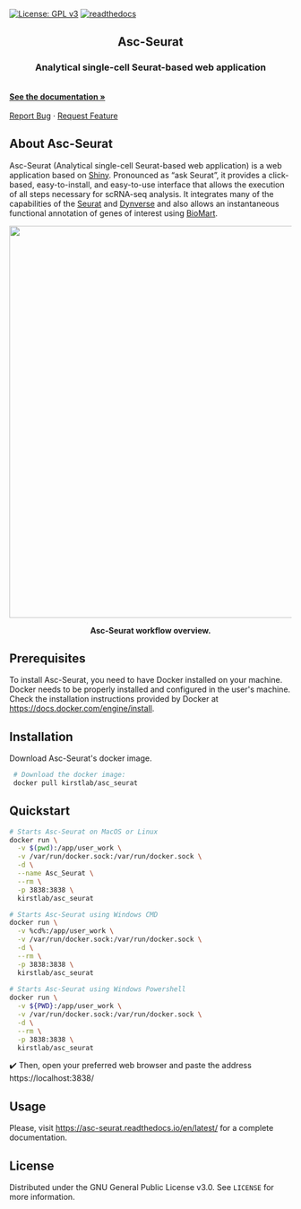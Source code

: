 [![License: GPL v3](https://img.shields.io/badge/License-GPLv3-blue.svg)](https://www.gnu.org/licenses/gpl-3.0) [![readthedocs](https://readthedocs.org/projects/asc-seurat/badge/?version=latest)](https://asc-seurat.readthedocs.io/en/latest/)

<p align="center">
  <!-- <a href="https://github.com/othneildrew/Best-README-Template">
    <img src="images/logo.png" alt="Logo" width="80" height="80">
  </a> -->

  <h2 align="center">Asc-Seurat</h2>

  <p align="center">
    <h3 align="center"> Analytical single-cell Seurat-based web application</h3>
    <br />
    <a href="https://asc-seurat.readthedocs.io/en/latest/index.html"><strong>See the documentation »</strong></a>
    <br />
    <br />
    <a href="https://github.com/KirstLab/asc_seurat/issues">Report Bug</a>
    ·
    <a href="https://github.com/KirstLab/asc_seurat/issues">Request Feature</a>
  </p>
</p>




<!-- ABOUT THE PROJECT -->
## About Asc-Seurat


Asc-Seurat (Analytical single-cell Seurat-based web application) is a web application based on [Shiny](https://shiny.rstudio.com/). Pronounced as “ask Seurat”, it provides a click-based, easy-to-install, and easy-to-use interface that allows the execution of all steps necessary for scRNA-seq analysis. It integrates many of the capabilities of the [Seurat](https://satijalab.org/seurat/) and [Dynverse](https://dynverse.org/) and also allows an instantaneous functional annotation of genes of interest using [BioMart](http://www.biomart.org/).

<p align="center">
<img src="https://github.com/KirstLab/asc_seurat/raw/main/docs/images/asc_seurat_workflow.png" width="700">
</p>

<p align="center">
<strong>Asc-Seurat workflow overview.</strong>
</p>

<!-- GETTING STARTED -->

## Prerequisites

To install Asc-Seurat, you need to have Docker installed on your machine. Docker needs to be properly installed and configured in the user's machine. Check the installation instructions provided by Docker at https://docs.docker.com/engine/install.

## Installation

Download Asc-Seurat's docker image.
   ```sh
    # Download the docker image:
    docker pull kirstlab/asc_seurat
   ```

<!-- USAGE EXAMPLES -->

## Quickstart

```sh
# Starts Asc-Seurat on MacOS or Linux
docker run \
  -v $(pwd):/app/user_work \
  -v /var/run/docker.sock:/var/run/docker.sock \
  -d \
  --name Asc_Seurat \
  --rm \
  -p 3838:3838 \
  kirstlab/asc_seurat

# Starts Asc-Seurat using Windows CMD
docker run \
  -v %cd%:/app/user_work \
  -v /var/run/docker.sock:/var/run/docker.sock \
  -d \
  --rm \
  -p 3838:3838 \
  kirstlab/asc_seurat
 
# Starts Asc-Seurat using Windows Powershell
docker run \
  -v ${PWD}:/app/user_work \
  -v /var/run/docker.sock:/var/run/docker.sock \
  -d \
  --rm \
  -p 3838:3838 \
  kirstlab/asc_seurat
```

:heavy_check_mark: Then, open your preferred web browser and paste the address https://localhost:3838/

## Usage

Please, visit https://asc-seurat.readthedocs.io/en/latest/ for a complete documentation.


<!-- LICENSE -->
## License

Distributed under the GNU General Public License v3.0. See `LICENSE` for more information.
